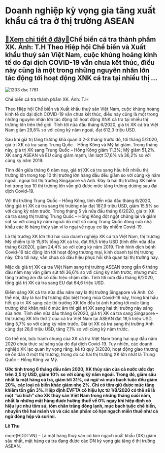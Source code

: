 Doanh nghiệp kỳ vọng gia tăng xuất khẩu cá tra ở thị trường ASEAN
=================================================================

[:gift:Xem chi tiết ở đây:gift:](https://hddtvn.com/doanh-nghiep-ky-vong-gia-tang-xuat-khau-ca-tra-o-thi-truong-asean/)Chế biến cá tra thành phẩm XK. Ảnh: T.H Theo Hiệp hội Chế biến và Xuất khẩu thuỷ sản Việt Nam, cuộc khủng hoảng kinh tế do đại dịch COVID-19 vẫn chưa kết thúc, điều này cũng là một trong những nguyên nhân lớn tác động tới hoạt động XNK cá tra tại nhiều thị …
------------------------------------------------------------------------------------------------------------------------------------------------------------------------------------------------------------------------------------------------------------------





![1203 dsc 1781](https://haiquanonline.com.vn/stores/news_dataimages/hoalt/052020/30/16/in_article/1203_DSC_1781.jpg?rt=20200708120121 "undefined")


Chế biến cá tra thành phẩm XK. Ảnh: T.H



Theo Hiệp hội Chế biến và Xuất khẩu thuỷ sản Việt Nam, cuộc khủng hoảng kinh tế do đại dịch COVID-19 vẫn chưa kết thúc, điều này cũng là một trong những nguyên nhân lớn tác động tới hoạt động XNK cá tra tại nhiều thị trường lớn trên thế giới. Tính tới nửa đầu tháng 6/2020, giá trị XK cá tra Việt Nam giảm 29,8% so với cùng kỳ năm ngoái, đạt 612,3 triệu USD.


Sau khi giá trị tăng trưởng khả quan ở 2-3 tháng trước đó, tới tháng 5/2020, giá trị XK cá tra sang Trung Quốc – Hồng Kông và Mỹ lại giảm. Trong tháng này, giá trị XK sang Trung Quốc – Hồng Kông giảm 11,3%; Mỹ giảm 51,2%. XK sang ASEAN và EU cũng giảm mạnh, lần lượt 57,6% và 36,2% so với cùng kỳ năm 2019.


Tính đến giữa tháng 6 năm nay, giá trị XK cá tra sang hầu hết nhiều thị trường lớn trong top 10 thị trường lớn hàng đầu đều giảm so với cùng kỳ năm ngoái, ngoại trừ thị trường Singapore và Anh. Đây là hai thị trường XK hiếm hoi trong top 10 thị trường lớn vẫn giữ được mức tăng trưởng dương sau đại dịch Covid-19.


Với thị trường Trung Quốc – Hồng Kông, tính đến nửa đầu tháng 6/2020, tổng giá trị XK cá tra sang thị trường này đạt 187,9 triệu USD, giảm 15,5% so với cùng kỳ năm trước. Trong tháng 5 và nửa đầu tháng 6/2020, giá trị XK cá tra sang thị trường Trung Quốc – Hồng Kông đột ngột chững lại và giảm sút so với cùng kỳ năm ngoái do một số cảng Trung Quốc đóng cửa nhậ khẩu các lô hàng thủy sản vì lo ngại về nguy cơ lây nhiễm Covid-19.


Là thị trường XK lớn thứ hai của doanh nghiệp XK cá tra Việt Nam, thị trường Mỹ chiếm tỷ lệ 15,6% tổng XK cá tra, đạt 95,5 triệu USD (tính đến nửa đầu tháng 6/2020), giảm 24,4% so với cùng kỳ năm 2019. Tình hình dịch bệnh Covid-19 tác động lớn tới hoạt động thương mại, kinh doanh tại thị trường này. Cho tới nay, vẫn chưa có dấu hiệu phục hồi khả quan tại thị trường này.


Mặc dù giá trị XK cá tra Việt Nam sang thị trường ASEAN trong gần 6 tháng đầu năm nay vẫn giảm sút tới 36,6% so với cùng kỳ năm trước, nhưng mức tăng trưởng âm đã có dấu hiệu chậm dần. Tính tới nửa đầu tháng 6/2020, tổng giá trị XK cá tra sang EU đạt 64,6 triệu USD.


Điểm sáng XK cá tra nửa đầu năm nay là thị trường Singapore và Anh. Có thể nói, đây là hai thị trường đặc biệt trong mùa Covid-19 này, trong khi hầu hết giá trị XK sang các thị trường XK lớn đều bị ảnh hưởng tới mức tăng trưởng khó khăn mãi ở mức âm thì giá trị XK sang hai thị trường này sáng sủa hơn. Tính đến nửa đầu tháng 6/2020, giá trị XK cá tra sang Singapore – thị trường XK lớn thứ 2 của cá tra Việt Nam tại ASEAN đạt 18,5 triệu USD, tăng 5,7% so với cùng kỳ năm trước. Giá trị XK cá tra sang thị trường Anh cũng đạt 28,6 triệu USD, tăng 7,1% so với cùng kỳ năm trước.


Có thể nói, bức tranh chung của XK cá tra Việt Nam trong hai quý đầu năm 2020 chưa thực sự sáng sủa do đại dịch Covid-19. Tuy nhiên, các doanh nghiệp XK lạc quan hy vọng rằng, kể từ quý 3/2020, hoạt động giao thương sẽ ổn dần ở một thị trường, trong đó có hai thị trường XK lớn nhất là Trung Quốc – Hồng Kông và Mỹ.





**Ước tính trong 6 tháng đầu năm 2020, XK thủy sản của cả nước ước đạt trên 3,5 tỷ USD, giảm 10% so với cùng kỳ năm ngoái. Trong đó, giảm sâu nhất là mặt hàng cá tra, giảm tới 31%, cá ngừ và mực bạch tuộc đều giảm 20%, các loại cá biển khác giảm nhẹ 2%. Chỉ có tôm giữ được mức tăng khiêm tốn gần 3%. Hiệp định EVFTA có hiệu lực từ 1/8/2020 có thể sẽ là một “cú hích” cho XK thủy sản Việt Nam trong những tháng cuối năm, nhất là những mặt hàng được hưởng thuế về 0% ngay khi hiệp định có hiệu lực như tôm sú, tôm chân trắng đông lạnh, mực bạch tuộc chế biến, nhuyễn thể hai mảnh vỏ và các sản phẩm có hạn ngạch miễn thuế như cá ngừ đóng hộp và surimi.**




**Lê Thu**



more(HDDTVN) – Là mặt hàng thuỷ sản có kim ngạch xuất khẩu (XK) giảm sâu nhất, mặt hàng cá tra đang được các DN kỳ vọng gia tăng ở thị trường ASEAN.

